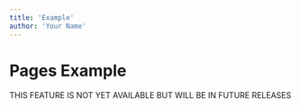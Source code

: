 ```yaml
---
title: 'Example'
author: 'Your Name'
---
```


# Pages Example

THIS FEATURE IS NOT YET AVAILABLE BUT WILL BE IN FUTURE RELEASES
